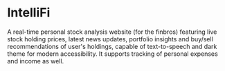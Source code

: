 # IntelliFi
A real-time personal stock analysis website (for the finbros) featuring live stock holding prices, latest news updates, portfolio insights and buy/sell recommendations of user's holdings, capable of text-to-speech and dark theme for modern accessibility. It supports tracking of personal expenses and income as well.
